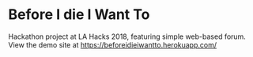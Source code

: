 Before I die I Want To
====

Hackathon project at LA Hacks 2018, featuring simple web-based forum. View the demo site at https://beforeidieiwantto.herokuapp.com/
